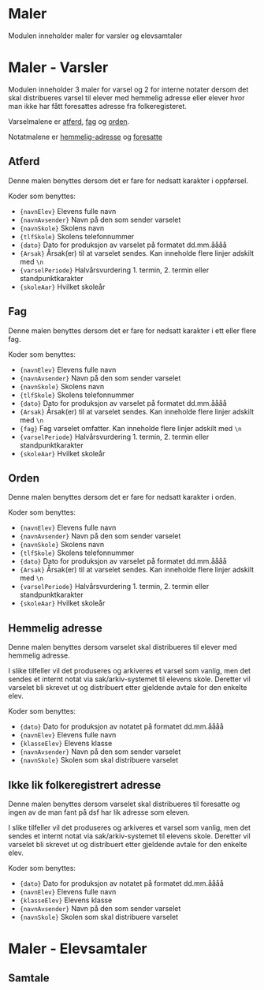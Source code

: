 # Maler

Modulen inneholder maler for varsler og elevsamtaler

# Maler - Varsler

Modulen inneholder 3 maler for varsel og 2 for interne notater dersom det skal distribueres varsel til elever med hemmelig adresse eller
elever hvor man ikke har fått foresattes adresse fra folkeregisteret.

Varselmalene er [atferd](../templates/atferd.docx), [fag](../templates/fag.docx) og [orden](../templates/orden.docx).

Notatmalene er [hemmelig-adresse](../templates/hemmelig-adresse.docx) og [foresatte](../templates/foresatte.docx)

## Atferd
Denne malen benyttes dersom det er fare for nedsatt karakter i oppførsel.

Koder som benyttes:

- ```{navnElev}``` Elevens fulle navn
- ```{navnAvsender}``` Navn på den som sender varselet
- ```{navnSkole}``` Skolens navn
- ```{tlfSkole}``` Skolens telefonnummer
- ```{dato}``` Dato for produksjon av varselet på formatet dd.mm.åååå
- ```{Arsak}``` Årsak(er) til at varselet sendes. Kan inneholde flere linjer adskilt med ```\n```
- ```{varselPeriode}``` Halvårsvurdering 1. termin, 2. termin eller standpunktkarakter
- ```{skoleAar}``` Hvilket skoleår

## Fag
Denne malen benyttes dersom det er fare for nedsatt karakter i ett eller flere fag.

Koder som benyttes:

- ```{navnElev}``` Elevens fulle navn
- ```{navnAvsender}``` Navn på den som sender varselet
- ```{navnSkole}``` Skolens navn
- ```{tlfSkole}``` Skolens telefonnummer
- ```{dato}``` Dato for produksjon av varselet på formatet dd.mm.åååå
- ```{Arsak}``` Årsak(er) til at varselet sendes. Kan inneholde flere linjer adskilt med ```\n```
- ```{fag}``` Fag varselet omfatter. Kan inneholde flere linjer adskilt med ```\n```
- ```{varselPeriode}``` Halvårsvurdering 1. termin, 2. termin eller standpunktkarakter
- ```{skoleAar}``` Hvilket skoleår

## Orden
Denne malen benyttes dersom det er fare for nedsatt karakter i orden.

Koder som benyttes:

- ```{navnElev}``` Elevens fulle navn
- ```{navnAvsender}``` Navn på den som sender varselet
- ```{navnSkole}``` Skolens navn
- ```{tlfSkole}``` Skolens telefonnummer
- ```{dato}``` Dato for produksjon av varselet på formatet dd.mm.åååå
- ```{Arsak}``` Årsak(er) til at varselet sendes. Kan inneholde flere linjer adskilt med ```\n```
- ```{varselPeriode}``` Halvårsvurdering 1. termin, 2. termin eller standpunktkarakter
- ```{skoleAar}``` Hvilket skoleår

## Hemmelig adresse
Denne malen benyttes dersom varselet skal distribueres til elever med hemmelig adresse.

I slike tilfeller vil det produseres og arkiveres et varsel som vanlig, men det sendes et internt notat via sak/arkiv-systemet til elevens skole.
Deretter vil varselet bli skrevet ut og distribuert etter gjeldende avtale for den enkelte elev.

Koder som benyttes:

- ```{dato}``` Dato for produksjon av notatet på formatet dd.mm.åååå
- ```{navnElev}``` Elevens fulle navn
- ```{klasseElev}``` Elevens klasse
- ```{navnAvsender}``` Navn på den som sender varselet
- ```{navnSkole}``` Skolen som skal distribuere varselet

## Ikke lik folkeregistrert adresse
Denne malen benyttes dersom varselet skal distribueres til foresatte og ingen av de man fant på dsf har lik adresse som eleven.

I slike tilfeller vil det produseres og arkiveres et varsel som vanlig, men det sendes et internt notat via sak/arkiv-systemet til elevens skole.
Deretter vil varselet bli skrevet ut og distribuert etter gjeldende avtale for den enkelte elev.

Koder som benyttes:

- ```{dato}``` Dato for produksjon av notatet på formatet dd.mm.åååå
- ```{navnElev}``` Elevens fulle navn
- ```{klasseElev}``` Elevens klasse
- ```{navnAvsender}``` Navn på den som sender varselet
- ```{navnSkole}``` Skolen som skal distribuere varselet

# Maler - Elevsamtaler

## Samtale
